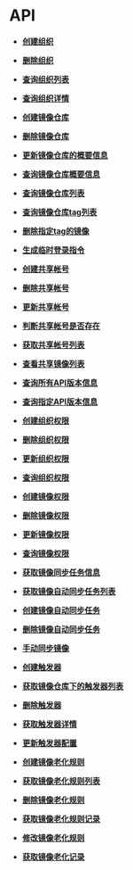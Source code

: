 # API<a name="swr_02_0011"></a>

-   **[创建组织](创建组织.md)**  

-   **[删除组织](删除组织.md)**  

-   **[查询组织列表](查询组织列表.md)**  

-   **[查询组织详情](查询组织详情.md)**  

-   **[创建镜像仓库](创建镜像仓库.md)**  

-   **[删除镜像仓库](删除镜像仓库.md)**  

-   **[更新镜像仓库的概要信息](更新镜像仓库的概要信息.md)**  

-   **[查询镜像仓库概要信息](查询镜像仓库概要信息.md)**  

-   **[查询镜像仓库列表](查询镜像仓库列表.md)**  

-   **[查询镜像仓库tag列表](查询镜像仓库tag列表.md)**  

-   **[删除指定tag的镜像](删除指定tag的镜像.md)**  

-   **[生成临时登录指令](生成临时登录指令.md)**  

-   **[创建共享帐号](创建共享帐号.md)**  

-   **[删除共享帐号](删除共享帐号.md)**  

-   **[更新共享帐号](更新共享帐号.md)**  

-   **[判断共享帐号是否存在](判断共享帐号是否存在.md)**  

-   **[获取共享帐号列表](获取共享帐号列表.md)**  

-   **[查看共享镜像列表](查看共享镜像列表.md)**  

-   **[查询所有API版本信息](查询所有API版本信息.md)**  

-   **[查询指定API版本信息](查询指定API版本信息.md)**  

-   **[创建组织权限](创建组织权限.md)**  

-   **[删除组织权限](删除组织权限.md)**  

-   **[更新组织权限](更新组织权限.md)**  

-   **[查询组织权限](查询组织权限.md)**  

-   **[创建镜像权限](创建镜像权限.md)**  

-   **[删除镜像权限](删除镜像权限.md)**  

-   **[更新镜像权限](更新镜像权限.md)**  

-   **[查询镜像权限](查询镜像权限.md)**  

-   **[获取镜像同步任务信息](获取镜像同步任务信息.md)**  

-   **[获取镜像自动同步任务列表](获取镜像自动同步任务列表.md)**  

-   **[创建镜像自动同步任务](创建镜像自动同步任务.md)**  

-   **[删除镜像自动同步任务](删除镜像自动同步任务.md)**  

-   **[手动同步镜像](手动同步镜像.md)**  

-   **[创建触发器](创建触发器.md)**  

-   **[获取镜像仓库下的触发器列表](获取镜像仓库下的触发器列表.md)**  

-   **[删除触发器](删除触发器.md)**  

-   **[获取触发器详情](获取触发器详情.md)**  

-   **[更新触发器配置](更新触发器配置.md)**  

-   **[创建镜像老化规则](创建镜像老化规则.md)**  

-   **[获取镜像老化规则列表](获取镜像老化规则列表.md)**  

-   **[删除镜像老化规则](删除镜像老化规则.md)**  

-   **[获取镜像老化规则记录](获取镜像老化规则记录.md)**  

-   **[修改镜像老化规则](修改镜像老化规则.md)**  

-   **[获取镜像老化记录](获取镜像老化记录.md)**  


